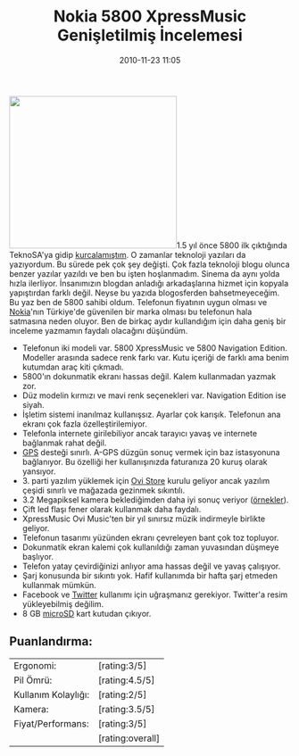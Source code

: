 ﻿---
layout: post
title: Nokia 5800 XpressMusic Geni&#351;letilmi&#351; &#304;ncelemesi
date: 2010-11-23 11:05
comments: true
categories: []
---
<img class="alignleft size-medium wp-image-2081" title="Nokia-5800" src="http://onurbaykal.com.tr/wp-content/uploads/2010/11/Nokia-5800-300x273.jpg" alt="" width="300" height="273" />1.5 yıl önce 5800 ilk çıktığında TeknoSA'ya gidip <a href="http://onurbaykal.com.tr/2009/03/nokia-5800-xpressmusic-incelemesi/">kurcalamıştım</a>. O zamanlar teknoloji yazıları da yazıyordum. Bu sürede pek çok şey değişti. Çok fazla teknoloji blogu olunca benzer yazılar yazıldı ve ben bu işten hoşlanmadım. Sinema da aynı yolda hızla ilerliyor. İnsanımızın blogdan anladığı arkadaşlarına hizmet için kopyala yapıştırdan farklı değil. Neyse bu yazıda blogosferden bahsetmeyeceğim. Bu yaz ben de 5800 sahibi oldum. Telefonun fiyatının uygun olması ve <a class="zem_slink" title="Nokia" rel="homepage" href="http://nokia.com">Nokia</a>'nın Türkiye'de güvenilen bir marka olması bu telefonun hala satmasına neden oluyor. Ben de birkaç aydır kullandığım için daha geniş bir inceleme yazmamın faydalı olacağını düşündüm.
<ul>
	<li>Telefonun iki modeli var. 5800 XpressMusic ve 5800 Navigation Edition. Modeller arasında sadece renk farkı var. Kutu içeriği de farklı ama benim kutumdan araç kiti çıkmadı.</li>
	<li>5800'ın dokunmatik ekranı hassas değil. Kalem kullanmadan yazmak zor.</li>
	<li>Düz modelin kırmızı ve mavi renk seçenekleri var. Navigation Edition ise siyah.</li>
	<li>İşletim sistemi inanılmaz kullanışsız. Ayarlar çok karışık. Telefonun ana ekranı çok fazla özelleştirilemiyor.</li>
	<li>Telefonla internete girilebiliyor ancak tarayıcı yavaş ve internete bağlanmak rahat değil.</li>
	<li><a class="zem_slink" title="Global Positioning System" rel="wikipedia" href="http://en.wikipedia.org/wiki/Global_Positioning_System">GPS</a> desteği sınırlı. A-GPS düzgün sonuç vermek için baz istasyonuna bağlanıyor. Bu özelliği her kullanışınızda faturanıza 20 kuruş olarak yansıyor.</li>
	<li>3. parti yazılım yüklemek için <a class="zem_slink" title="Ovi Store" rel="homepage" href="http://store.ovi.com">Ovi Store</a> kurulu geliyor ancak yazılım çeşidi sınırlı ve mağazada gezinmek sıkıntılı.</li>
	<li>3.2 Megapiksel kamera beklediğimden daha iyi sonuç veriyor (<a href="http://www.allaboutsymbian.com/features/item/How_to_take_better_photos_on_the_Nokia_5800_XpressMusic.php">örnekler</a>).</li>
	<li>Çift led flaşı fener olarak kullanmak daha faydalı.</li>
	<li>XpressMusic Ovi Music'ten bir yıl sınırsız müzik indirmeyle birlikte geliyor.</li>
	<li>Telefonun tasarımı yüzünden ekranı çevreleyen bant çok toz topluyor.</li>
	<li>Dokunmatik ekran kalemi çok kullanıldığı zaman yuvasından düşmeye başlıyor.</li>
	<li>Telefon yatay çevirdiğinizi anlıyor ama hassas değil ve yavaş çalışıyor.</li>
	<li>Şarj konusunda bir sıkıntı yok. Hafif kullanımda bir hafta şarj etmeden kullanmak mümkün.</li>
	<li>Facebook ve <a class="zem_slink" title="Twitter" rel="homepage" href="http://twitter.com">Twitter</a> kullanımı için uğraşmanız gerekiyor. Twitter'a resim yükleyebilmiş değilim.</li>
	<li>8 GB <a class="zem_slink" title="MicroSD" rel="wikipedia" href="http://en.wikipedia.org/wiki/MicroSD">microSD</a> kart kutudan çıkıyor.</li>
</ul>
<h2>Puanlandırma:</h2>
<table>
<tbody>
<tr>
<td>Ergonomi:</td>
<td>[rating:3/5]</td>
</tr>
<tr>
<td>Pil Ömrü:</td>
<td>[rating:4.5/5]</td>
</tr>
<tr>
<td>Kullanım Kolaylığı:</td>
<td>[rating:2/5]</td>
</tr>
<tr>
<td>Kamera:</td>
<td>[rating:3.5/5]</td>
</tr>
<tr>
<td>Fiyat/Performans:</td>
<td>[rating:3/5]</td>
</tr>
<tr>
<td></td>
<td>[rating:overall]</td>
</tr>
</tbody>
</table>
